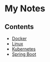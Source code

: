 # My Notes


## Contents

- [Docker](./Docker.md)
- [Linux](./Linux.md)
- [Kubernetes](./Kubernetes.md)
- [Spring Boot](./SpringBoot.md)
